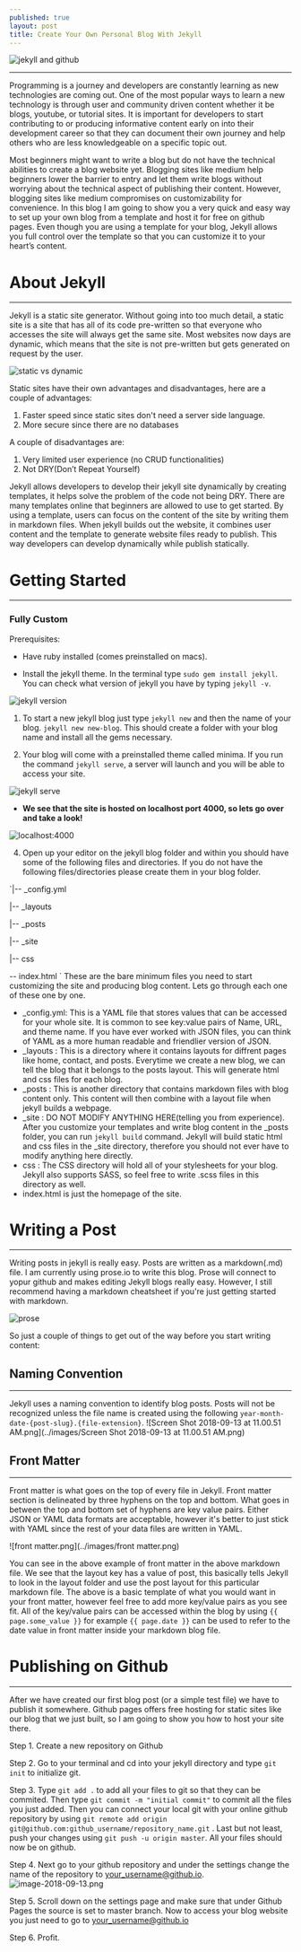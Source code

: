 ```yaml
---
published: true
layout: post
title: Create Your Own Personal Blog With Jekyll
---
```

![jekyll and github](../images/jekyll_github.png)

---
Programming is a journey and developers are constantly learning as new technologies are coming out. One of the most popular ways to learn a new technology is through user and community driven content whether it be blogs, youtube, or tutorial sites. It is important for developers to start contributing to or producing informative content early on into their development career so that they can document their own journey and help others who are less knowledgeable on a specific topic out. 
    
Most beginners might want to write a blog but do not have the technical abilities to create a blog website yet. Blogging sites like medium help beginners lower the barrier to entry and let them write blogs without worrying about the technical aspect of publishing their content. However, blogging sites like medium compromises on customizability for convenience. In this blog I am going to show you a very quick and easy way to set up your own blog from a template and host it for free on github pages. Even though you are using a template for your blog, Jekyll allows you full control over the template so that you can customize it to your heart’s content.

# About Jekyll
---
Jekyll is a static site generator. Without going into too much detail, a static site is a site that has all of its code pre-written so that everyone who accesses the site will always get the same site. Most websites now days are dynamic, which means that the site is not pre-written but gets generated on request by the user. 

![static vs dynamic](../images/part-1-dynamic-x-static-server.png)

Static sites have their own advantages and disadvantages, here are a couple of advantages:

1. Faster speed since static sites don't need a server side language.
2. More secure since there are no databases

A couple of disadvantages are:

1. Very limited user experience (no CRUD functionalities)
2. Not DRY(Don’t Repeat Yourself)

Jekyll allows developers to develop their jekyll site dynamically by creating templates, it helps solve the problem of the code not being DRY. There are many templates online that beginners are allowed to use to get started. By using a template, users can focus on the content of the site by writing them in markdown files. When jekyll builds out the website, it combines user content and the template to generate website files ready to publish. This way developers can develop dynamically while publish statically.


# Getting Started
---
### Fully Custom
Prerequisites:
* Have ruby installed (comes preinstalled on macs).

* Install the jekyll theme. In the terminal type  `sudo gem install jekyll`. You can check what version of jekyll you have by typing `jekyll -v`.

![jekyll version](../images/Screen_Shot_2018-09-13_at_9.20.21_AM.jpg)

1. To start a new jekyll blog just type `jekyll new` and then the name of your blog. `jekyll new new-blog`. This should create a folder with your blog name and install all the gems necessary.

2. Your blog will come with a preinstalled theme called minima. If you run the command `jekyll serve`, a server will launch and you will be able to access your site.


![jekyll serve](../images/jekyll-serve.jpg)


*	**We see that the site is hosted on localhost port 4000, so lets go over and take a look!**


![localhost:4000](../images/Screen_Shot_2018-09-13_at_9.44.51_AM.jpg)


4. Open up your editor on the jekyll blog folder and within you should have some of the following files and directories. If you do not have the following files/directories please create them in your blog folder.

`|-- _config.yml

 |-- _layouts

 |-- _posts

 |-- _site

 |-- css
 
 -- index.html
`
These are the bare minimum files you need to start customizing the site and producing blog content. Lets go through each one of these one by one. 
* _config.yml: This is a YAML file that stores values that can be accessed for your whole site. It is common to see key:value pairs of Name, URL, and theme name. If you have ever worked with JSON files, you can think of YAML as a more human readable and friendlier version of JSON.
* _layouts : This is a directory where it contains layouts for diffrent pages like home, contact, and posts. Everytime we create a new blog, we can tell the blog that it belongs to the posts layout. This will generate html and css files for each blog.
* _posts : This is another directory that contains markdown files with blog content only. This content will then combine with a layout file when jekyll builds a webpage. 
* _site : DO NOT MODIFY ANYTHING HERE(telling you from experience). After you customize your templates and write blog content in the _posts folder, you can run `jekyll build` command. Jekyll will build static html and css files in the _site directory, therefore you should not ever have to modify anything here directly. 
* css : The CSS directory will hold all of your stylesheets for your blog. Jekyll also supports SASS, so feel free to write .scss files in this directory as well.
* index.html is just the homepage of the site.

# Writing a Post
---
Writing posts in jekyll is really easy. Posts are written as a markdown(.md) file. I am currently using prose.io to write this blog. Prose will connect to yopur github and makes editing Jekyll blogs really easy. However, I still recommend having a markdown cheatsheet if you're just getting started with markdown. 

![prose](../images/Webp.net-resizeimage.png)

So just a couple of things to get out of the way before you start writing content:

## Naming Convention
---
Jekyll uses a naming convention to identify blog posts. Posts will not be recognized unless the file name is created using the following `year-month-date-{post-slug}.{file-extension}`.
![Screen Shot 2018-09-13 at 11.00.51 AM.png](../images/Screen Shot 2018-09-13 at 11.00.51 AM.png)

## Front Matter
---
Front matter is what goes on the top of every file in Jekyll. Front matter section is delineated by three hyphens on the top and bottom. What goes in between the top and bottom set of hyphens are key value pairs. Either JSON or YAML data formats are acceptable, however it's better to just stick with YAML since the rest of your data files are written in YAML. 

![front matter.png](../images/front matter.png)

You can see in the above example of front matter in the above markdown file. We see that the layout key has a value of post, this basically tells Jekyll to look in the layout folder and use the post layout for this particular markdown file. The above is a basic template of what you would want in your front matter, however feel free to add more key/value pairs as you see fit. All of the key/value pairs can be accessed within the blog by using `{{ page.some_value }}` for example `{{ page.date }}` can be used to refer to the date value in front matter inside your markdown blog file. 

# Publishing on Github
---
After we have created our first blog post (or a simple test file) we have to publish it somewhere. Github pages offers free hosting for static sites like our blog that we just built, so I am going to show you how to host your site there. 

Step 1. Create a new repository on Github

Step 2. Go to your terminal and cd into your jekyll directory and type `git init` to initialize git.

Step 3. Type `git add .` to add all your files to git so that they can be commited. Then type `git commit -m "initial commit"` to commit all the files you just added. Then you can connect your local git with your online github repository by using `git remote add origin git@github.com:github_username/repository_name.git` . Last but not least, push your changes using `git push -u origin master`. All your files should now be on github.

Step 4. Next go to your github repository and under the settings change the name of the repository to your_username@github.io.
![image-2018-09-13.png](../images/image-2018-09-13.png)

Step 5. Scroll down on the settings page and make sure that under Github Pages the source is set to master branch. Now to access your blog website you just need to go to your_username@github.io

Step 6. Profit.
